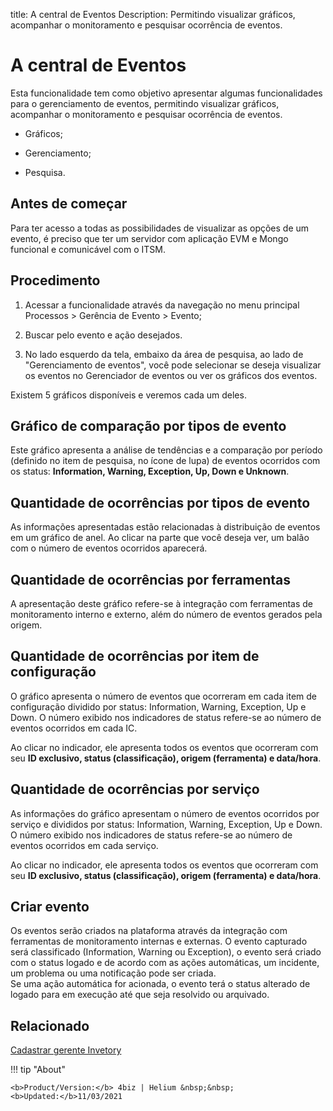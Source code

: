 title: A central de Eventos
Description: Permitindo visualizar gráficos, acompanhar o monitoramento e pesquisar ocorrência de eventos.
# A central de Eventos

Esta funcionalidade tem como objetivo apresentar algumas funcionalidades para o gerenciamento de eventos, permitindo visualizar gráficos, acompanhar o monitoramento e pesquisar ocorrência de eventos.

 -   Gráficos;

 -   Gerenciamento;

 -   Pesquisa.


Antes de começar
--------------------

Para ter acesso a todas as possibilidades de visualizar as opções de um evento,
é preciso que ter um servidor com aplicação EVM e Mongo funcional e comunicável
com o ITSM.

Procedimento
----------------

1.  Acessar a funcionalidade através da navegação no menu principal Processos \>
    Gerência de Evento \> Evento;

2.  Buscar pelo evento e ação desejados.

3.  No lado esquerdo da tela, embaixo da área de pesquisa, ao lado de "Gerenciamento de eventos", você pode selecionar se deseja visualizar os eventos no Gerenciador de eventos ou ver os gráficos dos eventos.

Existem 5 gráficos disponíveis e veremos cada um deles.

## Gráfico de comparação por tipos de evento

Este gráfico apresenta a análise de tendências e a comparação por período (definido no item de pesquisa, no ícone de lupa) de eventos ocorridos com os status: **Information, Warning, Exception, Up, Down e Unknown**.

## Quantidade de ocorrências por tipos de evento

As informações apresentadas estão relacionadas à distribuição de eventos em um gráfico de anel. Ao clicar na parte que você deseja ver, um balão com o número de eventos ocorridos aparecerá.

## Quantidade de ocorrências por ferramentas

A apresentação deste gráfico refere-se à integração com ferramentas de monitoramento interno e externo, além do número de eventos gerados pela origem.

## Quantidade de ocorrências por item de configuração

O gráfico apresenta o número de eventos que ocorreram em cada item de configuração dividido por status: Information, Warning, Exception, Up e Down. O número exibido nos indicadores de status refere-se ao número de eventos ocorridos em cada IC.

Ao clicar no indicador, ele apresenta todos os eventos que ocorreram com seu **ID exclusivo, status (classificação), origem (ferramenta) e data/hora**.
 

## Quantidade de ocorrências por serviço 

As informações do gráfico apresentam o número de eventos ocorridos por serviço e divididos por status: Information, Warning, Exception, Up e Down. O número exibido nos indicadores de status refere-se ao número de eventos ocorridos em cada serviço.

Ao clicar no indicador, ele apresenta todos os eventos que ocorreram com seu **ID exclusivo, status (classificação), origem (ferramenta) e data/hora**. 


## Criar evento

Os eventos serão criados na plataforma através da integração com ferramentas de monitoramento internas e externas. O evento capturado será classificado (Information, Warning ou Exception), o evento será criado com o status logado e de acordo com as ações automáticas, um incidente, um problema ou uma notificação pode ser criada.  
Se uma ação automática for acionada, o evento terá o status alterado de logado para em execução até que seja resolvido ou arquivado.

## Relacionado

[Cadastrar gerente Invetory](/pt-br/4biz-helium/processes/event/configuration/register-inventory-manager.html)

<!-- <i class='fa fa-youtube-play  fa-2x' style='color:#97ce17;vertical-align: middle;'> </i> [Video Library](https://www.youtube.com/playlist?list=PLB5qK2uzf2RNrFw2L_38FJbcLKv44S4fs)'
-->
!!! tip "About"

    <b>Product/Version:</b> 4biz | Helium &nbsp;&nbsp;
    <b>Updated:</b>11/03/2021
